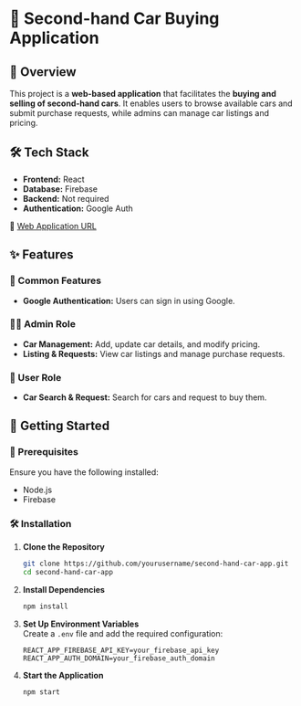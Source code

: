 # 🚗 Second-hand Car Buying Application  

## 📌 Overview  
This project is a **web-based application** that facilitates the **buying and selling of second-hand cars**. It enables users to browse available cars and submit purchase requests, while admins can manage car listings and pricing.  

## 🛠️ Tech Stack  
- **Frontend:** React   
- **Database:** Firebase  
- **Backend:** Not required  
- **Authentication:** Google Auth  

📖 [Web Application URL](https://carsapce-a3e9c.web.app/) 

## ✨ Features  

### 🔐 Common Features  
- **Google Authentication:** Users can sign in using Google.  

### 👨‍💼 Admin Role  
- **Car Management:** Add, update car details, and modify pricing.  
- **Listing & Requests:** View car listings and manage purchase requests.  

### 👤 User Role  
- **Car Search & Request:** Search for cars and request to buy them.  

## 📂 Getting Started  

### 🔧 Prerequisites  
Ensure you have the following installed:  
- Node.js  
- Firebase 

### 🛠 Installation  

1. **Clone the Repository**  
   ```bash
   git clone https://github.com/yourusername/second-hand-car-app.git
   cd second-hand-car-app
   ```

2. **Install Dependencies**  
   ```bash
   npm install
   ```

3. **Set Up Environment Variables**  
   Create a `.env` file and add the required configuration:  
   ```
   REACT_APP_FIREBASE_API_KEY=your_firebase_api_key
   REACT_APP_AUTH_DOMAIN=your_firebase_auth_domain
   ```

4. **Start the Application**  
   ```bash
   npm start
   ```
